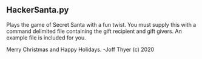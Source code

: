 ## HackerSanta.py

Plays the game of Secret Santa with a fun twist.
You must supply this with a command delimited file
containing the gift recipient and gift givers.
An example file is included for you.

Merry Christmas and Happy Holidays.
-Joff Thyer (c) 2020

